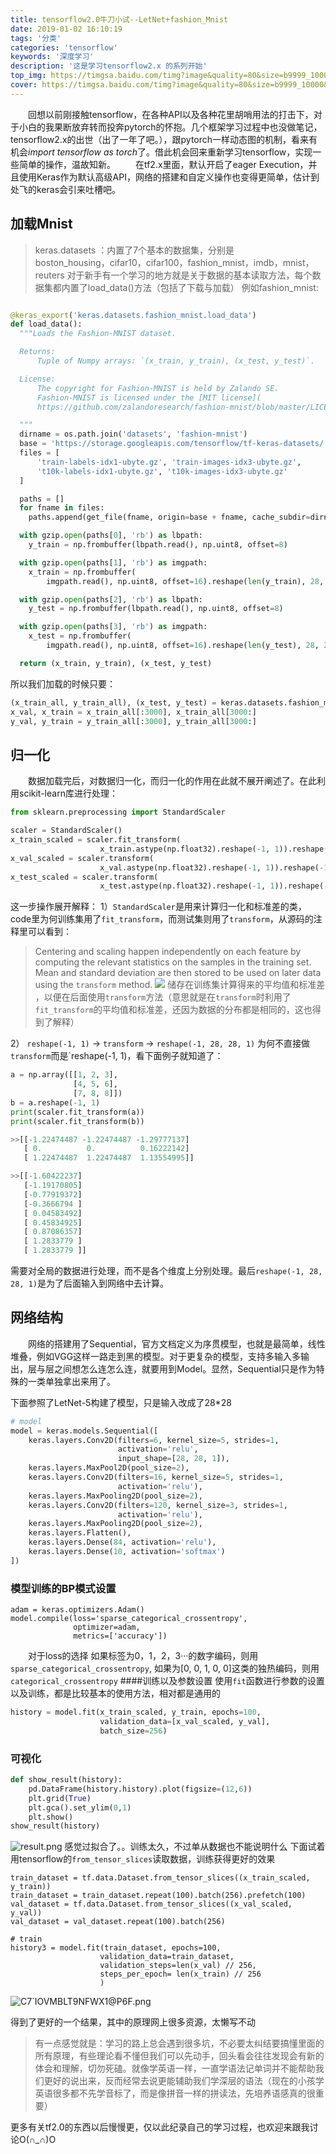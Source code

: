 ```yaml
---
title: tensorflow2.0牛刀小试--LetNet+fashion_Mnist
date: 2019-01-02 16:10:19
tags: '分类'
categories: 'tensorflow'
keywords: '深度学习'
description: '这是学习tensorflow2.x 的系列开始'
top_img: https://timgsa.baidu.com/timg?image&quality=80&size=b9999_10000&sec=1592830826690&di=8135f644607383569d08b3fe864b7488&imgtype=0&src=http%3A%2F%2Fpic4.zhimg.com%2Fv2-96cc5340ae6ee2cfdc57d249ac335734_1200x500.jpg
cover: https://timgsa.baidu.com/timg?image&quality=80&size=b9999_10000&sec=1592830826690&di=8135f644607383569d08b3fe864b7488&imgtype=0&src=http%3A%2F%2Fpic4.zhimg.com%2Fv2-96cc5340ae6ee2cfdc57d249ac335734_1200x500.jpg
---
```




&emsp;&emsp;回想以前刚接触tensorflow，在各种API以及各种花里胡哨用法的打击下，对于小白的我果断放弃转而投奔pytorch的怀抱。几个框架学习过程中也没做笔记，tensorflow2.x的出世（出了一年了吧。），跟pytorch一样动态图的机制，看来有机会*import tensorflow as torch*了。借此机会回来重新学习tensorflow，实现一些简单的操作，温故知新。
&emsp;&emsp;在tf2.x里面，默认开启了eager Execution，并且使用Keras作为默认高级API，网络的搭建和自定义操作也变得更简单，估计到处飞的keras会引来吐槽吧。

## 加载Mnist

>keras.datasets ：内置了7个基本的数据集，分别是
> &emsp;&emsp;&emsp;&emsp;&emsp;&emsp;&emsp; boston_housing，cifar10，cifar100，fashion_mnist，imdb，mnist，reuters
>对于新手有一个学习的地方就是关于数据的基本读取方法，每个数据集都内置了load_data()方法（包括了下载与加载）
>例如fashion_mnist:
```python

@keras_export('keras.datasets.fashion_mnist.load_data')
def load_data():
  """Loads the Fashion-MNIST dataset.

  Returns:
      Tuple of Numpy arrays: `(x_train, y_train), (x_test, y_test)`.

  License:
      The copyright for Fashion-MNIST is held by Zalando SE.
      Fashion-MNIST is licensed under the [MIT license](
      https://github.com/zalandoresearch/fashion-mnist/blob/master/LICENSE).

  """
  dirname = os.path.join('datasets', 'fashion-mnist')
  base = 'https://storage.googleapis.com/tensorflow/tf-keras-datasets/'
  files = [
      'train-labels-idx1-ubyte.gz', 'train-images-idx3-ubyte.gz',
      't10k-labels-idx1-ubyte.gz', 't10k-images-idx3-ubyte.gz'
  ]

  paths = []
  for fname in files:
    paths.append(get_file(fname, origin=base + fname, cache_subdir=dirname))

  with gzip.open(paths[0], 'rb') as lbpath:
    y_train = np.frombuffer(lbpath.read(), np.uint8, offset=8)

  with gzip.open(paths[1], 'rb') as imgpath:
    x_train = np.frombuffer(
        imgpath.read(), np.uint8, offset=16).reshape(len(y_train), 28, 28)

  with gzip.open(paths[2], 'rb') as lbpath:
    y_test = np.frombuffer(lbpath.read(), np.uint8, offset=8)

  with gzip.open(paths[3], 'rb') as imgpath:
    x_test = np.frombuffer(
        imgpath.read(), np.uint8, offset=16).reshape(len(y_test), 28, 28)

  return (x_train, y_train), (x_test, y_test)

```
所以我们加载的时候只要：
```python
(x_train_all, y_train_all), (x_test, y_test) = keras.datasets.fashion_mnist.load_data()
x_val, x_train = x_train_all[:3000], x_train_all[3000:]
y_val, y_train = y_train_all[:3000], y_train_all[3000:]
```
## 归一化
&emsp;&emsp;数据加载完后，对数据归一化，而归一化的作用在此就不展开阐述了。在此利用scikit-learn库进行处理：

```python
from sklearn.preprocessing import StandardScaler

scaler = StandardScaler()
x_train_scaled = scaler.fit_transform(
                    x_train.astype(np.float32).reshape(-1, 1)).reshape(-1, 28, 28, 1)
x_val_scaled = scaler.transform(
                    x_val.astype(np.float32).reshape(-1, 1)).reshape(-1, 28, 28, 1)
x_test_scaled = scaler.transform(
                    x_test.astype(np.float32).reshape(-1, 1)).reshape(-1, 28, 28, 1）
```
这一步操作展开解释：
1）`StandardScaler`是用来计算归一化和标准差的类，code里为何训练集用了`fit_transform`，而测试集则用了`transform`，从源码的注释里可以看到：
>    Centering and scaling happen independently on each feature by computing the relevant statistics on the samples in the training set. Mean and standard deviation are then stored to be used on later data using the `transform` method.
>    ![]( https://cdn.jsdelivr.net/gh/angryhen/picgo_blog_img/blog/15147802-9c9a73218e43095b.png)
>     储存在训练集计算得来的平均值和标准差 ，以便在后面使用`transform`方法（意思就是在`transform`时利用了`fit_transform`的平均值和标准差，还因为数据的分布都是相同的，这也得到了解释）

2） `reshape(-1, 1)` → `transform` → `reshape(-1, 28, 28, 1)`
为何不直接做`transform`而是`reshape(-1, 1)，看下面例子就知道了：

```python
a = np.array([[1, 2, 3],
              [4, 5, 6],
              [7, 8, 8]])
b = a.reshape(-1, 1)
print(scaler.fit_transform(a))
print(scaler.fit_transform(b))

>>[[-1.22474487 -1.22474487 -1.29777137]
   [ 0.          0.          0.16222142]
   [ 1.22474487  1.22474487  1.13554995]]

>>[[-1.60422237]
   [-1.19170805]
   [-0.77919372]
   [-0.3666794 ]
   [ 0.04583492]
   [ 0.45834925]
   [ 0.87086357]    
   [ 1.2833779 ]
   [ 1.2833779 ]]
```
需要对全局的数据进行处理，而不是各个维度上分别处理。最后`reshape(-1, 28, 28, 1)`是为了后面输入到网络中去计算。
## 网络结构
&emsp;&emsp;网络的搭建用了Sequential，官方文档定义为序贯模型，也就是最简单，线性堆叠，例如VGG这样一路走到黑的模型。对于更复杂的模型，支持多输入多输出，层与层之间想怎么连怎么连，就要用到Model。显然，Sequential只是作为特殊的一类单独拿出来用了。

下面参照了LetNet-5构建了模型，只是输入改成了28*28
```python
# model
model = keras.models.Sequential([
    keras.layers.Conv2D(filters=6, kernel_size=5, strides=1,
                        activation='relu',
                        input_shape=[28, 28, 1]),
    keras.layers.MaxPool2D(pool_size=2),
    keras.layers.Conv2D(filters=16, kernel_size=5, strides=1,
                        activation='relu'),
    keras.layers.MaxPooling2D(pool_size=2),
    keras.layers.Conv2D(filters=120, kernel_size=3, strides=1,
                        activation='relu'),
    keras.layers.MaxPooling2D(pool_size=2),
    keras.layers.Flatten(),
    keras.layers.Dense(84, activation='relu'),
    keras.layers.Dense(10, activation='softmax')
])
```
### 模型训练的BP模式设置

```
adam = keras.optimizers.Adam()
model.compile(loss='sparse_categorical_crossentropy',
              optimizer=adam,
              metrics=['accuracy'])
```
&emsp;&emsp;对于loss的选择
  如果标签为0，1，2，3···的数字编码，则用`sparse_categorical_crossentropy`,
如果为[0, 0, 1, 0, 0]这类的独热编码，则用`categorical_crossentropy`
####训练以及参数设置
使用`fit`函数进行参数的设置以及训练，都是比较基本的使用方法，相对都是通用的
```python
history = model.fit(x_train_scaled, y_train, epochs=100,
                    validation_data=[x_val_scaled, y_val],
                    batch_size=256)
```
### 可视化

```python
def show_result(history):
    pd.DataFrame(history.history).plot(figsize=(12,6))
    plt.grid(True)
    plt.gca().set_ylim(0,1)
    plt.show()
show_result(history)
```
![result.png]( https://cdn.jsdelivr.net/gh/angryhen/picgo_blog_img/blog/15147802-e4604fbdb5d00d04.png)
感觉过拟合了。。训练太久，不过单从数据也不能说明什么
下面试着用tensorflow的`from_tensor_slices`读取数据，训练获得更好的效果

```
train_dataset = tf.data.Dataset.from_tensor_slices((x_train_scaled, y_train))
train_dataset = train_dataset.repeat(100).batch(256).prefetch(100)
val_dataset = tf.data.Dataset.from_tensor_slices((x_val_scaled, y_val))
val_dataset = val_dataset.repeat(100).batch(256)

# train
history3 = model.fit(train_dataset, epochs=100,
                    validation_data=train_dataset,
                    validation_steps=len(x_val) // 256,
                    steps_per_epoch= len(x_train) // 256
                    )
```
![C7`IOVMBLT9NFWX1@P6F.png]( https://cdn.jsdelivr.net/gh/angryhen/picgo_blog_img/blog2/15147802-3f9e9b5beace4324.png)

得到了更好的一个结果，其中的原理网上很多资源，太懒写不动
>有一点感觉就是：学习的路上总会遇到很多坑，不必要太纠结要搞懂里面的所有原理，有些理论看不懂但我们可以先动手，回头看会往往发现会有新的体会和理解，切勿死磕。就像学英语一样，一直学语法记单词并不能帮助我们更好的说出来，反而经常去说更能辅助我们学深层的语法（现在的小孩学英语很多都不先学音标了，而是像拼音一样的拼读法，先培养语感真的很重要）

更多有关tf2.0的东西以后慢慢更，仅以此纪录自己的学习过程，也欢迎来跟我讨论O(∩_∩)O